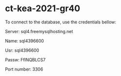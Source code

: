 # ct-kea-2021-gr40

To connect to the database, use the credentials bellow:

Server: sql4.freemysqlhosting.net

Name: sql4396600

Usr: sql4396600

Passw: FflNQBLCS7

Port number: 3306
